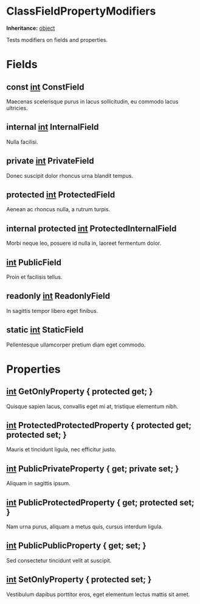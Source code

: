 # ClassFieldPropertyModifiers

**Inheritance:** [object](https://docs.microsoft.com/en-us/dotnet/api/system.object)  
  
Tests modifiers on fields and properties.  
  
  

# Fields

## const [int](https://docs.microsoft.com/en-us/dotnet/api/system.int32) ConstField

Maecenas scelerisque purus in lacus sollicitudin, eu commodo lacus ultricies.  
  
  

## internal [int](https://docs.microsoft.com/en-us/dotnet/api/system.int32) InternalField

Nulla facilisi.  
  
  

## private [int](https://docs.microsoft.com/en-us/dotnet/api/system.int32) PrivateField

Donec suscipit dolor rhoncus urna blandit tempus.  
  
  

## protected [int](https://docs.microsoft.com/en-us/dotnet/api/system.int32) ProtectedField

Aenean ac rhoncus nulla, a rutrum turpis.  
  
  

## internal protected [int](https://docs.microsoft.com/en-us/dotnet/api/system.int32) ProtectedInternalField

Morbi neque leo, posuere id nulla in, laoreet fermentum dolor.  
  
  

## [int](https://docs.microsoft.com/en-us/dotnet/api/system.int32) PublicField

Proin et facilisis tellus.  
  
  

## readonly [int](https://docs.microsoft.com/en-us/dotnet/api/system.int32) ReadonlyField

In sagittis tempor libero eget finibus.  
  
  

## static [int](https://docs.microsoft.com/en-us/dotnet/api/system.int32) StaticField

Pellentesque ullamcorper pretium diam eget commodo.  
  
  

# Properties

## [int](https://docs.microsoft.com/en-us/dotnet/api/system.int32) GetOnlyProperty { protected get; }

Quisque sapien lacus, convallis eget mi at, tristique elementum nibh.  
  
  

## [int](https://docs.microsoft.com/en-us/dotnet/api/system.int32) ProtectedProtectedProperty { protected get; protected set; }

Mauris et tincidunt ligula, nec efficitur justo.  
  
  

## [int](https://docs.microsoft.com/en-us/dotnet/api/system.int32) PublicPrivateProperty { get; private set; }

Aliquam in sagittis ipsum.  
  
  

## [int](https://docs.microsoft.com/en-us/dotnet/api/system.int32) PublicProtectedProperty { get; protected set; }

Nam urna purus, aliquam a metus quis, cursus interdum ligula.  
  
  

## [int](https://docs.microsoft.com/en-us/dotnet/api/system.int32) PublicPublicProperty { get; set; }

Sed consectetur tincidunt velit at suscipit.  
  
  

## [int](https://docs.microsoft.com/en-us/dotnet/api/system.int32) SetOnlyProperty { protected set; }

Vestibulum dapibus porttitor eros, eget elementum lectus mattis sit amet.  
  
  


